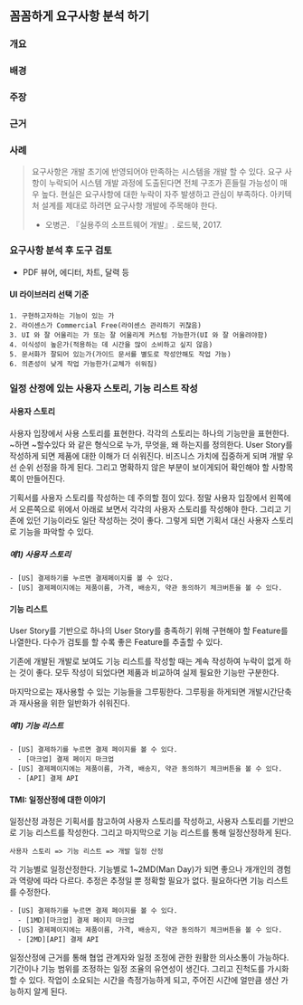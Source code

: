 ## 꼼꼼하게 요구사항 분석 하기
### 개요 
### 배경 
### 주장 
### 근거 
### 사례

> 요구사항은 개발 초기에 반영되어야 만족하는 시스템을 개발 할 수 있다. 요구 사항이 누락되어 시스템 개발 과정에 도출된다면 전체 구조가 흔들릴 가능성이 매우 높다. 현실은 요구사항에 대한 누락이 자주 발생하고 관심이 부족하다. 아키텍처 설계를 제대로 하려면 요구사항 개발에 주목해야 한다.
> - 오병곤. 『실용주의 소프트웨어 개발』. 로드북, 2017.

### 요구사항 분석 후 도구 검토
- PDF 뷰어, 에디터, 차트, 달력 등 

#### UI 라이브러리 선택 기준
```
1. 구현하고자하는 기능이 있는 가
2. 라이센스가 Commercial Free(라이센스 관리하기 귀찮음)
3. UI 와 잘 어울리는 가 또는 잘 어울리게 커스텀 가능한가(UI 와 잘 어울려야함)
4. 이식성이 높은가(적용하는 데 시간을 많이 소비하고 싶지 않음)
5. 문서화가 잘되어 있는가(가이드 문서를 별도로 작성안해도 작업 가능)
6. 의존성이 낮게 작업 가능한가(교체가 쉬워짐)
```

### 일정 산정에 있는 사용자 스토리, 기능 리스트 작성
#### 사용자 스토리
사용자 입장에서 사용 스토리를 표현한다. 각각의 스토리는 하나의 기능만을 표현한다. ~하면 ~할수있다 와 같은 형식으로 누가, 무엇을, 왜 하는지를 정의한다. User Story를 작성하게 되면 제품에 대한 이해가 더 쉬워진다. 비즈니스 가치에 집중하게 되며 개발 우선 순위 선정을 하게 된다. 그리고 명확하지 않은 부분이 보이게되어 확인해야 할 사항목록이 만들어진다.

기획서를 사용자 스토리를 작성하는 데 주의할 점이 있다. 정말 사용자 입장에서 왼쪽에서 오른쪽으로 위에서 아래로 보면서 각각의 사용자 스토리를 작성해야 한다. 그리고 기존에 있던 기능이라도 일단 작성하는 것이 좋다. 그렇게 되면 기획서 대신 사용자 스토리로 기능을 파악할 수 있다.

##### 예1) 사용자 스토리
```
- [US] 결제하기를 누르면 결제페이지를 볼 수 있다.
- [US] 결제페이지에는 제품이름, 가격, 배송지, 약관 동의하기 체크버튼을 볼 수 있다.
```

#### 기능 리스트
User Story를 기반으로 하나의 User Story를 충족하기 위해 구현해야 할 Feature를 나열한다. 다수가 검토를 할 수록 좋은 Feature를 추출할 수 있다.

기존에 개발된 개발로 보여도 기능 리스트를 작성할 때는 계속 작성하여 누락이 없게 하는 것이 좋다. 모두 작성이 되었다면 제품과 비교하여 실제 필요한 기능만 구분한다.

마지막으로는 재사용할 수 있는 기능들을 그루핑한다. 그루핑을 하게되면 개발시간단축과 재사용을 위한 일반화가 쉬워진다.

##### 예1) 기능 리스트
```
- [US] 결제하기를 누르면 결제 페이지를 볼 수 있다.
  - [마크업] 결제 페이지 마크업
- [US] 결제페이지에는 제품이름, 가격, 배송지, 약관 동의하기 체크버튼을 볼 수 있다.
  - [API] 결제 API
```

#### TMI: 일정산정에 대한 이야기
일정산정 과정은 기획서를 참고하여 사용자 스토리를 작성하고, 사용자 스토리를 기반으로 기능 리스트를 작성한다. 그리고 마지막으로 기능 리스트를 통해 일정산정하게 된다.

```
사용자 스토리 => 기능 리스트 => 개발 일정 산정
```

각 기능별로 일정산정한다. 기능별로 1~2MD(Man Day)가 되면 좋으나 개개인의 경험과 역량에 따라 다르다. 추정은 추정일 뿐 정확할 필요가 없다. 필요하다면 기능 리스트를 수정한다.

```
- [US] 결제하기를 누르면 결제 페이지를 볼 수 있다.
  - [1MD][마크업] 결제 페이지 마크업
- [US] 결제페이지에는 제품이름, 가격, 배송지, 약관 동의하기 체크버튼을 볼 수 있다.
  - [2MD][API] 결제 API
```

일정산정에 근거를 통해 협업 관계자와 일정 조정에 관한 원활한 의사소통이 가능하다. 기간이나 기능 범위를 조정하는 일정 조율의 유연성이 생긴다. 그리고 진척도를 가시화할 수 있다. 작업이 소요되는 시간을 측정가능하게 되고, 주어진 시간에 얼만큼 생산 가능하지 알게 된다.

